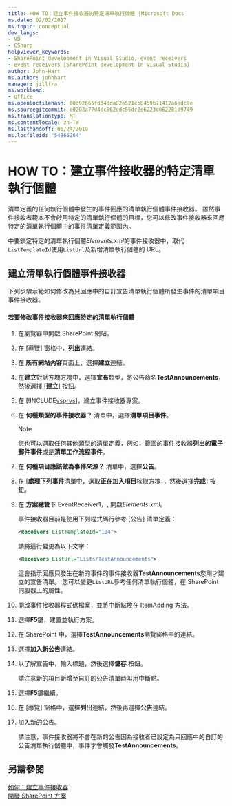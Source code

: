 ```yaml
---
title: HOW TO：建立事件接收器的特定清單執行個體 |Microsoft Docs
ms.date: 02/02/2017
ms.topic: conceptual
dev_langs:
- VB
- CSharp
helpviewer_keywords:
- SharePoint development in Visual Studio, event receivers
- event receivers [SharePoint development in Visual Studio]
author: John-Hart
ms.author: johnhart
manager: jillfra
ms.workload:
- office
ms.openlocfilehash: 00d92665fd34dda82e521cb8459b71412a6edc9e
ms.sourcegitcommit: c0202a77d4dc562cdc55dc2e6223c062281d9749
ms.translationtype: MT
ms.contentlocale: zh-TW
ms.lasthandoff: 01/24/2019
ms.locfileid: "54865264"
---
```

# <a name="how-to-create-an-event-receiver-for-a-specific-list-instance"></a>HOW TO：建立事件接收器的特定清單執行個體
  清單定義的任何執行個體中發生的事件回應的清單執行個體事件接收器。 雖然事件接收者範本不會啟用特定的清單執行個體的目標，您可以修改事件接收器來回應特定的清單執行個體中的事件清單定義範圍內。  
  
 中要鎖定特定的清單執行個體*Elements.xml*的事件接收器中，取代`ListTemplateId`使用`ListUrl`及新增清單執行個體的 URL。  
  
## <a name="create-a-list-instance-event-receiver"></a>建立清單執行個體事件接收器  
 下列步驟示範如何修改為只回應中的自訂宣告清單執行個體所發生事件的清單項目事件接收器。  
  
#### <a name="to-modify-an-event-receiver-to-respond-to-a-specific-list-instance"></a>若要修改事件接收器來回應特定的清單執行個體  
  
1.  在瀏覽器中開啟 SharePoint 網站。  
  
2.  在 [導覽] 窗格中，**列出**連結。  
  
3.  在 **所有網站內容**頁面上，選擇**建立**連結。  
  
4.  在**建立**對話方塊方塊中，選擇**宣布**類型，將公告命名**TestAnnouncements**，然後選擇 [**建立**] 按鈕。  
  
5.  在  [!INCLUDE[vsprvs](../sharepoint/includes/vsprvs-md.md)]，建立事件接收器專案。  
  
6.  在 **何種類型的事件接收器？** 清單中，選擇**清單項目事件**。  
  
    > [!NOTE]  
    >  您也可以選取任何其他類型的清單定義，例如，範圍的事件接收器**列出的電子郵件事件**或是**清單工作流程事件**。  
  
7.  在 **何種項目應該做為事件來源？** 清單中，選擇**公告**。  
  
8.  在 [**處理下列事件**清單中，選取**正在加入項目**核取方塊，，然後選擇**完成**] 按鈕。  
  
9. 在 **方案總管**下 EventReceiver1，, 開啟*Elements.xml*。  
  
     事件接收器目前是使用下列程式碼行參考 [公告] 清單定義：  
  
    ```xml  
    <Receivers ListTemplateId="104">  
    ```  
  
     請將這行變更為以下文字：  
  
    ```xml  
    <Receivers ListUrl="Lists/TestAnnouncements">  
    ```  
  
     這會指示回應只發生在新的事件的事件接收器**TestAnnouncements**您剛才建立的宣告清單。 您可以變更`ListURL`參考任何清單執行個體，在 SharePoint 伺服器上的屬性。  
  
10. 開啟事件接收器程式碼檔案，並將中斷點放在 ItemAdding 方法。  
  
11. 選擇**F5**鍵，建置並執行方案。  
  
12. 在 SharePoint 中，選擇**TestAnnouncements**瀏覽窗格中的連結。  
  
13. 選擇**加入新公告**連結。  
  
14. 以了解宣告中，輸入標題，然後選擇**儲存** 按鈕。  
  
     請注意新的項目新增至自訂的公告清單時叫用中斷點。  
  
15. 選擇**F5**鍵繼續。  
  
16. 在 [導覽] 窗格中，選擇**列出**連結，然後再選擇**公告**連結。  
  
17. 加入新的公告。  
  
     請注意，事件接收器將不會在新的公告因為接收者已設定為只回應中的自訂的公告清單執行個體中，事件才會觸發**TestAnnouncements**。  
  
## <a name="see-also"></a>另請參閱
 [如何：建立事件接收器](../sharepoint/how-to-create-an-event-receiver.md)   
 [開發 SharePoint 方案](../sharepoint/developing-sharepoint-solutions.md)  
